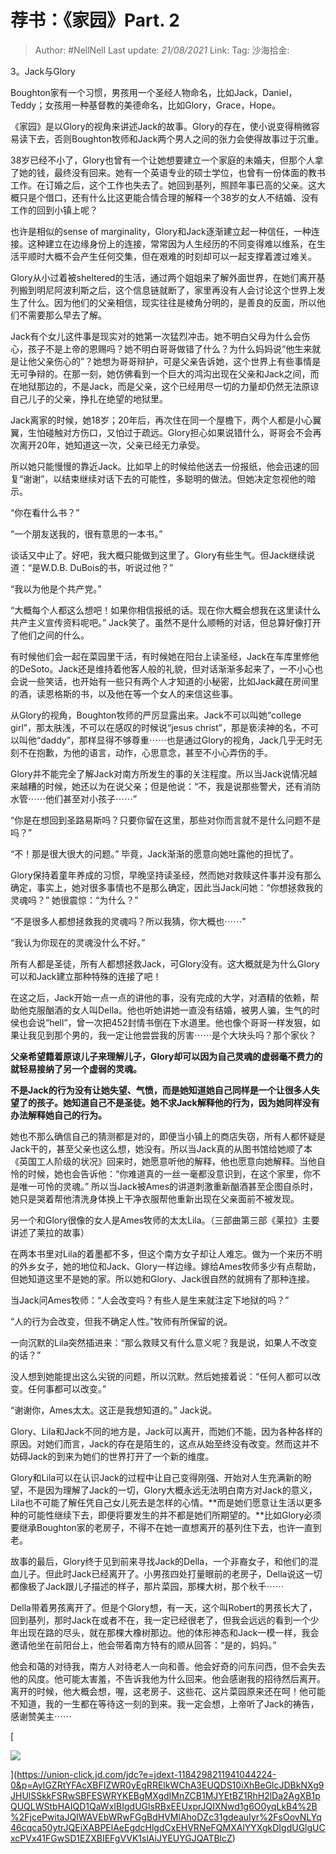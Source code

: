 # 荐书：《家园》Part. 2

> Author: #NellNell
> Last update: *21/08/2021*
> Link:
> Tag:
> 沙海拾金:

3。Jack与Glory

Boughton家有一个习惯，男孩用一个圣经人物命名，比如Jack，Daniel，Teddy；女孩用一种基督教的美德命名，比如Glory，Grace，Hope。

《家园》是以Glory的视角来讲述Jack的故事。Glory的存在，使小说变得稍微容易读下去，否则Boughton牧师和Jack两个男人之间的张力会使得故事过于沉重。

38岁已经不小了，Glory也曾有一个让她想要建立一个家庭的未婚夫，但那个人拿了她的钱，最终没有回来。她有一个英语专业的硕士学位，也曾有一份体面的教书工作。在订婚之后，这个工作也失去了。她回到基列，照顾年事已高的父亲。这大概只是个借口，还有什么比这更能合情合理的解释一个38岁的女人不结婚、没有工作的回到小镇上呢？

也许是相似的sense of marginality，Glory和Jack逐渐建立起一种信任，一种连接。这种建立在边缘身份上的连接，常常因为人生经历的不同变得难以维系，在生活平顺时大概不会产生任何交集，但在艰难的时刻却可以一起支撑着渡过难关。

Glory从小过着被sheltered的生活，通过两个姐姐来了解外面世界，在她们离开基列搬到明尼阿波利斯之后，这个信息链就断了，家里再没有人会讨论这个世界上发生了什么。因为他们的父亲相信，现实往往是棱角分明的，是善良的反面，所以他们不需要那么早去了解。

Jack有个女儿这件事是现实对的她第一次猛烈冲击。她不明白父母为什么会伤心，孩子不是上帝的恩赐吗？她不明白哥哥做错了什么？为什么妈妈说“他生来就是让他父亲伤心的”？她想为哥哥辩护，可是父亲告诉她，这个世界上有些事情是无可争辩的。在那一刻，她仿佛看到一个巨大的鸿沟出现在父亲和Jack之间，而在地狱那边的，不是Jack，而是父亲，这个已经用尽一切的力量却仍然无法原谅自己儿子的父亲，挣扎在绝望的地狱里。

Jack离家的时候，她18岁；20年后，再次住在同一个屋檐下，两个人都是小心翼翼，生怕碰触对方伤口，又怕过于疏远。Glory担心如果说错什么，哥哥会不会再次离开20年，她知道这一次，父亲已经无力承受。

所以她只能慢慢的靠近Jack。比如早上的时候给他送去一份报纸，他会迅速的回复“谢谢”，以结束继续对话下去的可能性，多聪明的做法。但她决定忽视他的暗示。

“你在看什么书？”

“一个朋友送我的，很有意思的一本书。”

谈话又中止了。好吧，我大概只能做到这里了。Glory有些生气。但Jack继续说道：“是W.D.B. DuBois的书，听说过他？”

“我以为他是个共产党。”

“大概每个人都这么想吧！如果你相信报纸的话。现在你大概会想我在这里读什么共产主义宣传资料呢吧。” Jack笑了。虽然不是什么顺畅的对话，但总算好像打开了他们之间的什么。

有时候他们会一起在菜园里干活，有时候她在阳台上读圣经，Jack在车库里修他的DeSoto。Jack还是维持着他客人般的礼貌，但对话渐渐多起来了，一不小心也会说一些笑话，也开始有一些只有两个人才知道的小秘密，比如Jack藏在房间里的酒，读恩格斯的书，以及他在等一个女人的来信这些事。

从Glory的视角，Boughton牧师的严厉显露出来。Jack不可以叫她“college girl”，那太肤浅，不可以在感叹的时候说“jesus christ”，那是亵渎神的名，不可以叫他“daddy”，那样显得不够尊重⋯⋯也是通过Glory的视角，Jack几乎无时无刻不在抱歉，为他的语言，动作，心思意念，甚至不小心弄伤的手。

Glory并不能完全了解Jack对南方所发生的事的关注程度。所以当Jack说情况越来越糟的时候，她还以为在说父亲；但是他说：“不，我是说那些警犬，还有消防水管⋯⋯他们甚至对小孩子⋯⋯”

“你是在想回到圣路易斯吗？只要你留在这里，那些对你而言就不是什么问题不是吗？”

“不！那是很大很大的问题。” 毕竟，Jack渐渐的愿意向她吐露他的担忧了。

Glory保持着童年养成的习惯，早晚坚持读圣经，然而她对救赎这件事并没有那么确定，事实上，她对很多事情也不是那么确定，因此当Jack问她：“你想拯救我的灵魂吗？” 她很震惊：“为什么？”

“不是很多人都想拯救我的灵魂吗？所以我猜，你大概也⋯⋯”

“我认为你现在的灵魂没什么不好。”

所有人都是圣徒，所有人都想拯救Jack，可Glory没有。这大概就是为什么Glory可以和Jack建立那种特殊的连接了吧！

在这之后，Jack开始一点一点的讲他的事，没有完成的大学，对酒精的依赖，帮助他克服酗酒的女人叫Della。他也听她讲她一直没有结婚，被男人骗，生气的时侯也会说“hell”，曾一次把452封情书倒在下水道里。他也像个哥哥一样发狠，如果让我见到那个男的，我一定让他尝尝我的厉害⋯⋯是个大块头吗？那个家伙？

**父亲希望籍着原谅儿子来理解儿子，Glory却可以因为自己灵魂的虚弱毫不费力的就轻易接纳了另一个虚弱的灵魂。**

**不是Jack的行为没有让她失望、气愤，而是她知道她自己同样是一个让很多人失望了的孩子。她知道自己不是圣徒。她不求Jack解释他的行为，因为她同样没有办法解释她自己的行为。**

她也不那么确信自己的猜测都是对的，即便当小镇上的商店失窃，所有人都怀疑是Jack干的，甚至父亲也这么想，她没有。所以当Jack真的从图书馆给她顺了本《英国工人阶级的状况》回来时，她愿意听他的解释，他也愿意向她解释。当他自怜的时候，她也会告诉他：“你难道真的一丝一毫都没意识到，在这个家里，你不是唯一可怜的灵魂。” 所以当Jack被Ames的讲道刺激重新酗酒甚至企图自杀时，她只是哭着帮他清洗身体换上干净衣服帮他重新出现在父亲面前不被发现。

另一个和Glory很像的女人是Ames牧师的太太Lila。（三部曲第三部《莱拉》主要讲述了莱拉的故事）

在两本书里对Lila的着墨都不多，但这个南方女子却让人难忘。做为一个来历不明的外乡女子，她的地位和Jack、Glory一样边缘。嫁给Ames牧师多少有点帮助，但她知道这里不是她的家。所以她和Glory、Jack很自然的就拥有了那种连接。

当Jack问Ames牧师：“人会改变吗？有些人是生来就注定下地狱的吗？”

“人的行为会改变，但我不确定人性。”牧师有所保留的说。

一向沉默的Lila突然插进来：“那么救赎又有什么意义呢？我是说，如果人不改变的话？”

没人想到她能提出这么尖锐的问题，所以沉默。然后她接着说：“任何人都可以改变。任何事都可以改变。”

“谢谢你，Ames太太。这正是我想知道的。” Jack说。

Glory、Lila和Jack不同的地方是，Jack可以离开，而她们不能，因为各种各样的原因。对她们而言，Jack的存在是陌生的，这点从始至终没有改变。然而这并不妨碍Jack的到来为她们的世界打开了一个新的维度。

Glory和Lila可以在认识Jack的过程中让自己变得刚强、开始对人生充满新的盼望，不是因为理解了Jack的一切，Glory大概永远无法明白南方对Jack的意义，Lila也不可能了解任凭自己女儿死去是怎样的心情。**而是她们愿意让生活以更多种的可能性继续下去，即便将要发生的并不都是她们所期望的。**比如Glory必须要继承Boughton家的老房子，不得不在她一直想离开的基列住下去，也许一直到老。

故事的最后，Glory终于见到前来寻找Jack的Della，一个非裔女子，和他们的混血儿子。但此时Jack已经离开了。小男孩四处打量眼前的老房子，Della说这一切都像极了Jack跟儿子描述的样子，那片菜园，那棵大树，那个秋千⋯⋯

Della带着男孩离开了。但是个Glory想，有一天，这个叫Robert的男孩长大了，回到基列，那时Jack在或者不在，我一定已经很老了，但我会远远的看到一个少年出现在路的尽头，就在那棵大橡树那边。他的体形神态和Jack一模一样，我会邀请他坐在前阳台上，他会带着南方特有的顺从回答：“是的，妈妈。”

他会和蔼的对待我，南方人对待老人一向和善。他会好奇的问东问西，但不会失去他的风度。他可能太害羞，不告诉我他为什么回来。他会感谢我的招待然后离开。离开的时候，他大概会想，喔，这老房子、这些花、这片菜园原来还在呵！他可能不知道，我的一生都在等待这一刻的到来。我一定会想，上帝听了Jack的祷告，感谢赞美主⋯⋯

[

![](https://pic1.zhimg.com/v2-2b58a790bbc75c89d7f6f42a3ffffbf1_720w.jpg?source=b555e01d)

](https://union-click.jd.com/jdc?e=jdext-1184298211941044224-0&p=AyIGZRtYFAcXBFIZWR0yEgRRElkWChA3EUQDS10iXhBeGlcJDBkNXg9JHUlSSkkFSRwSBFESWRYKEBgMXgdIMnZCB1MJYEtBZ1RhH2lDa2AgXB1pQUQLWStbHAIQD1QaWxIBIgdUGlsRBxEEUxprJQIXNwd1g6O0yqLkB4%2B%2FjcePwitaJQIWAVEbWRwFGgBdHVMlAhoDZc31gdeauIyr%2FsOovNLYq46cqca50ytrJQEiXABPElAeEgdcHlgdCxEHVRNeFQMXAlYYXgkDIgdUGlgUCxcPVx41FGwSD1EZXBIEFgVVK1slAiJYEUYGJQATBlcZ)
